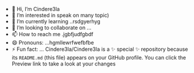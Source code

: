 - 👋 Hi, I’m Cindere3la
- 👀 I’m interested in speak on many topic)
- 🌱 I’m currently learning ..rsdgyerhyg
- 💞️ I’m looking to collaborate on ...
- 📫 How to reach me .jgbfjudfgbdf
- 😄 Pronouns: ...hgmllewrfwefbfbe
- ⚡ Fun fact: ...
Cindere3la/Cindere3la is a ✨ special ✨ repository because its `README.md` (this file) appears on your GitHub profile.
You can click the Preview link to take a look at your changes
